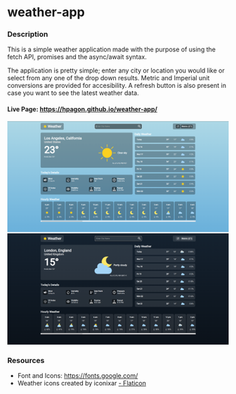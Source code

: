 # weather-app

### Description

This is a simple weather application made with the purpose of using the fetch API, promises and the async/await syntax.

The application is pretty simple; enter any city or location you would like or select from any one of the drop down results. Metric and Imperial unit conversions are provided for accesibility. A refresh button is also present in case you want to see the latest weather data.

#### Live Page: https://hpagon.github.io/weather-app/

<img src="./src/assets/screenshot1.png">
<img src="./src/assets/screenshot2.png">

### Resources

- Font and Icons: https://fonts.google.com/
- Weather icons created by iconixar
  <a href="https://www.flaticon.com/packs/weather-161?word=weather" title="cloud icons"> - Flaticon</a>
